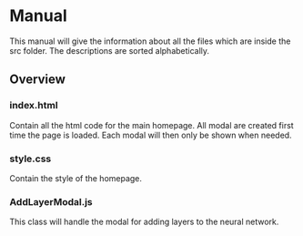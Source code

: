 
# Manual
This manual will give the information about all the files which are inside the src folder.
The descriptions are sorted alphabetically.

## Overview

### index.html
Contain all the html code for the main homepage. All modal are created first time the page is loaded. Each modal will then only be shown when needed.

### style.css
Contain the style of the homepage.

### AddLayerModal.js
This class will handle the modal for adding layers to the neural network.  

